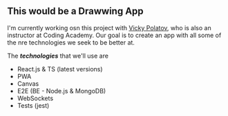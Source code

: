 ## This would be a Drawwing App  

I'm currently working osn this project with [Vicky Polatov](https://github.com/vicky-polatov "Vicky's profile link"), who is also an instructor at Coding Academy.
Our goal is to create an app with all some of the nre technologies we seek to be better at.

The ***technologies*** that we'll use are 
- React.js & TS (latest versions)
- PWA
- Canvas
- E2E (BE - Node.js & MongoDB) 
- WebSockets
- Tests (jest)
